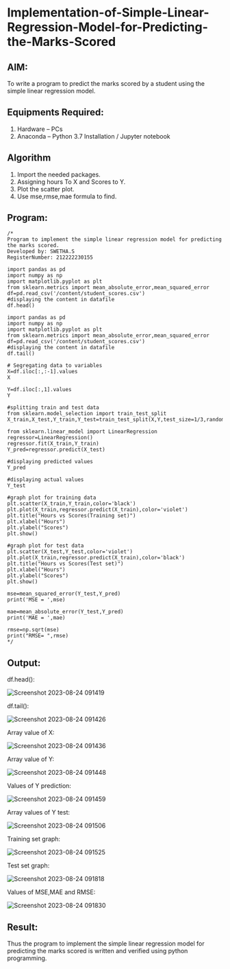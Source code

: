 # Implementation-of-Simple-Linear-Regression-Model-for-Predicting-the-Marks-Scored

## AIM:
To write a program to predict the marks scored by a student using the simple linear regression model.

## Equipments Required:
1. Hardware – PCs
2. Anaconda – Python 3.7 Installation / Jupyter notebook

## Algorithm
1. Import the needed packages.
2. Assigning hours To X and Scores to Y.
3. Plot the scatter plot.
4. Use mse,rmse,mae formula to find.

## Program:
```
/*
Program to implement the simple linear regression model for predicting the marks scored.
Developed by: SWETHA.S
RegisterNumber: 212222230155

import pandas as pd
import numpy as np
import matplotlib.pyplot as plt
from sklearn.metrics import mean_absolute_error,mean_squared_error
df=pd.read_csv('/content/student_scores.csv')
#displaying the content in datafile
df.head()

import pandas as pd
import numpy as np
import matplotlib.pyplot as plt
from sklearn.metrics import mean_absolute_error,mean_squared_error
df=pd.read_csv('/content/student_scores.csv')
#displaying the content in datafile
df.tail()

# Segregating data to variables
X=df.iloc[:,:-1].values
X

Y=df.iloc[:,1].values
Y

#splitting train and test data
from sklearn.model_selection import train_test_split
X_train,X_test,Y_train,Y_test=train_test_split(X,Y,test_size=1/3,random_state=0)

from sklearn.linear_model import LinearRegression
regressor=LinearRegression()
regressor.fit(X_train,Y_train)
Y_pred=regressor.predict(X_test)

#displaying predicted values
Y_pred

#displaying actual values
Y_test

#graph plot for training data
plt.scatter(X_train,Y_train,color='black')
plt.plot(X_train,regressor.predict(X_train),color='violet')
plt.title("Hours vs Scores(Training set)")
plt.xlabel("Hours")
plt.ylabel("Scores")
plt.show()

#graph plot for test data
plt.scatter(X_test,Y_test,color='violet')
plt.plot(X_train,regressor.predict(X_train),color='black')
plt.title("Hours vs Scores(Test set)")
plt.xlabel("Hours")
plt.ylabel("Scores")
plt.show()

mse=mean_squared_error(Y_test,Y_pred)
print('MSE = ',mse)

mae=mean_absolute_error(Y_test,Y_pred)
print('MAE = ',mae)

rmse=np.sqrt(mse)
print("RMSE= ",rmse)
*/
```

## Output:

df.head():

![Screenshot 2023-08-24 091419](https://github.com/swethaselvarajm/Implementation-of-Simple-Linear-Regression-Model-for-Predicting-the-Marks-Scored/assets/119525603/0d3910f7-776c-4096-bf29-baf36dbea7e6)

df.tail():

![Screenshot 2023-08-24 091426](https://github.com/swethaselvarajm/Implementation-of-Simple-Linear-Regression-Model-for-Predicting-the-Marks-Scored/assets/119525603/1a6110fc-a265-42f6-a95f-0330f3eb9d2f)

Array value of X:

![Screenshot 2023-08-24 091436](https://github.com/swethaselvarajm/Implementation-of-Simple-Linear-Regression-Model-for-Predicting-the-Marks-Scored/assets/119525603/92f36a09-ea7d-4414-bedc-c19e1ee5835d)

Array value of Y:

![Screenshot 2023-08-24 091448](https://github.com/swethaselvarajm/Implementation-of-Simple-Linear-Regression-Model-for-Predicting-the-Marks-Scored/assets/119525603/300ea970-2e67-4116-ba1b-205cacce499c)

Values of Y prediction:

![Screenshot 2023-08-24 091459](https://github.com/swethaselvarajm/Implementation-of-Simple-Linear-Regression-Model-for-Predicting-the-Marks-Scored/assets/119525603/446c4c65-eeb7-455e-907f-fe7a3eeb43a6)

Array values of Y test:

![Screenshot 2023-08-24 091506](https://github.com/swethaselvarajm/Implementation-of-Simple-Linear-Regression-Model-for-Predicting-the-Marks-Scored/assets/119525603/e1c3a155-2bf3-4856-9ec7-e5f6e1ee870c)

Training set graph:

![Screenshot 2023-08-24 091525](https://github.com/swethaselvarajm/Implementation-of-Simple-Linear-Regression-Model-for-Predicting-the-Marks-Scored/assets/119525603/81a6936f-ec9c-434a-acda-5ce7f3f2ceca)

Test set graph:

![Screenshot 2023-08-24 091818](https://github.com/swethaselvarajm/Implementation-of-Simple-Linear-Regression-Model-for-Predicting-the-Marks-Scored/assets/119525603/00b2c7f0-6769-4d6b-96fe-7d9322ae8be4)

Values of MSE,MAE and RMSE:

![Screenshot 2023-08-24 091830](https://github.com/swethaselvarajm/Implementation-of-Simple-Linear-Regression-Model-for-Predicting-the-Marks-Scored/assets/119525603/a0dfe318-6969-4529-b6e9-ccaeba764f93)



## Result:
Thus the program to implement the simple linear regression model for predicting the marks scored is written and verified using python programming.
